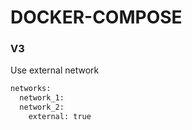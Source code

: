 # DOCKER-COMPOSE

### V3
Use external network
```bash
networks:
  network_1:
  network_2:
    external: true
```
